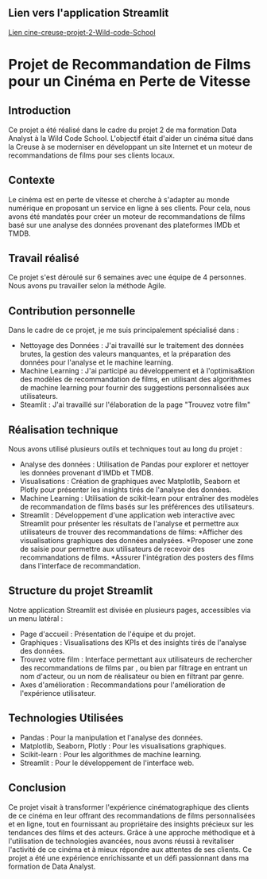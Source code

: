 ## Lien vers l'application Streamlit
[Lien cine-creuse-projet-2-Wild-code-School](https://cine-creuse-projet-scolaire.streamlit.app/)

# Projet de Recommandation de Films pour un Cinéma en Perte de Vitesse

## Introduction
Ce projet a été réalisé dans le cadre du projet 2 de ma formation Data Analyst à la Wild Code School. 
L'objectif était d'aider un cinéma situé dans la Creuse à se moderniser en développant un site Internet et un moteur de recommandations de films pour ses clients locaux.

## Contexte
Le cinéma est en perte de vitesse et cherche à s'adapter au monde numérique en proposant un service en ligne à ses clients. 
Pour cela, nous avons été mandatés pour créer un moteur de recommandations de films basé sur une analyse des données provenant des plateformes IMDb et TMDB.

## Travail réalisé
Ce projet s'est déroulé sur 6 semaines avec une équipe de 4 personnes. Nous avons pu travailler selon la méthode Agile.

## Contribution personnelle 
Dans le cadre de ce projet, je me suis principalement spécialisé dans :
  - Nettoyage des Données : J'ai travaillé sur le traitement des données brutes, la gestion des valeurs manquantes, et la préparation des données pour l'analyse et le machine learning.
  - Machine Learning : J'ai participé au développement et à l'optimisa&tion des modèles de recommandation de films, en utilisant des algorithmes de machine learning pour fournir des suggestions personnalisées aux utilisateurs.
  - Steamlit : J'ai travaillé sur l'élaboration de la page "Trouvez votre film"

## Réalisation technique
Nous avons utilisé plusieurs outils et techniques tout au long du projet :
  - Analyse des données : Utilisation de Pandas pour explorer et nettoyer les données provenant d'IMDb et TMDB.
  - Visualisations : Création de graphiques avec Matplotlib, Seaborn et Plotly pour présenter les insights tirés de l'analyse des données.
  - Machine Learning : Utilisation de scikit-learn pour entraîner des modèles de recommandation de films basés sur les préférences des utilisateurs.
  - Streamlit : Développement d'une application web interactive avec Streamlit pour présenter les résultats de l'analyse et permettre aux utilisateurs de trouver des recommandations de films:
     *Afficher des visualisations graphiques des données analysées.
     *Proposer une zone de saisie pour permettre aux utilisateurs de recevoir des recommandations de films.
     *Assurer l'intégration des posters des films dans l'interface de recommandation.

## Structure du projet Streamlit
Notre application Streamlit est divisée en plusieurs pages, accessibles via un menu latéral :
  - Page d'accueil : Présentation de l'équipe et du projet.
  - Graphiques : Visualisations des KPIs et des insights tirés de l'analyse des données.
  - Trouvez votre film : Interface permettant aux utilisateurs de rechercher des recommandations de films par ,
    ou bien par filtrage en entrant un nom d'acteur, ou un nom de réalisateur ou bien en filtrant par genre.
  - Axes d'amélioration : Recommandations pour l'amélioration de l'expérience utilisateur.

## Technologies Utilisées
  - Pandas : Pour la manipulation et l'analyse des données.
  - Matplotlib, Seaborn, Plotly : Pour les visualisations graphiques.
  - Scikit-learn : Pour les algorithmes de machine learning.
  - Streamlit : Pour le développement de l'interface web.

## Conclusion
Ce projet visait à transformer l'expérience cinématographique des clients de ce cinéma en leur offrant des recommandations de films personnalisées et en ligne, tout en fournissant au propriétaire des insights précieux sur les tendances des films et des acteurs. 
Grâce à une approche méthodique et à l'utilisation de technologies avancées, nous avons réussi à revitaliser l'activité de ce cinéma et à mieux répondre aux attentes de ses clients. 
Ce projet a été une expérience enrichissante et un défi passionnant dans ma formation de Data Analyst.

